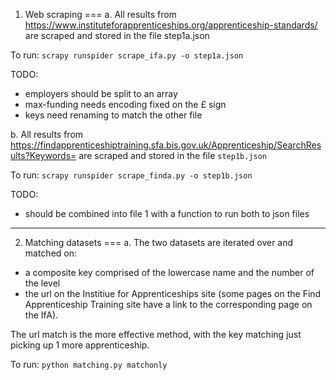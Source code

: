 1. Web scraping
===
a. All results from https://www.instituteforapprenticeships.org/apprenticeship-standards/ are
scraped and stored in the file step1a.json

To run: ```scrapy runspider scrape_ifa.py -o step1a.json```

TODO:
- employers should be split to an array
- max-funding needs encoding fixed on the £ sign
- keys need renaming to match the other file


b. All results from https://findapprenticeshiptraining.sfa.bis.gov.uk/Apprenticeship/SearchResults?Keywords=
are scraped and stored in the file ```step1b.json```

To run: ```scrapy runspider scrape_finda.py -o step1b.json```

TODO:
- should be combined into file 1 with a function to run both to json files
---
2. Matching datasets
===
a. The two datasets are iterated over and matched on:
- a composite key comprised of the lowercase name and the number of the level
- the url on the Institiue for Apprenticeships site (some pages on the Find Apprenticeship Training site have
a link to the corresponding page on the IfA).

The url match is the more effective method, with the key matching just picking
up 1 more apprenticeship.

To run: ```python matching.py matchonly```
